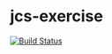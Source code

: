 # jcs-exercise
[![Build Status](https://travis-ci.org/matt-marman/jcs-exercise.svg?branch=main)](https://travis-ci.org/matt-marman/jcs-exercise)